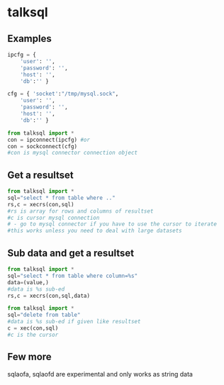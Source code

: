 # talksql

## Examples

```python 
ipcfg = {
    'user': '',
    'password': '',
    'host': '',
	'db':'' }

cfg = { 'socket':"/tmp/mysql.sock",
    'user': '',
    'password': '',
    'host': '',
	'db':'' }

from talksql import *
con = ipconnect(ipcfg) #or
con = sockconnect(cfg)
#con is mysql connector connection object
```

## Get a resultset
```python 
from talksql import *
sql="select * from table where .." 
rs,c = xecrs(con,sql)
#rs is array for rows and columns of resultset
#c is cursor mysql connection 
# - go to mysql connector if you have to use the cursor to iterate
#this works unless you need to deal with large datasets
```

## Sub data and get a resultset
```python 
from talksql import *
sql="select * from table where column=%s"
data=(value,)
#data is %s sub-ed  
rs,c = xecrs(con,sql,data)
```

```python 
from talksql import *
sql="delete from table"
#data is %s sub-ed if given like resultset  
c = xec(con,sql)
#c is the cursor
```

## Few more 
sqlaofa, sqlaofd are experimental and only works as string data